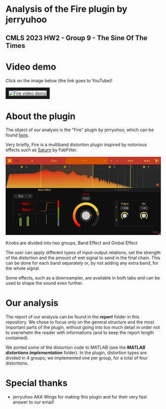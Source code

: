 # **Analysis of the Fire plugin by jerryuhoo**
## CMLS 2023 HW2 - Group 9 - The Sine Of The Times

# Video demo
Click on the image below (the link goes to YouTube)!

<a href="https://www.youtube.com/watch?v=9yMYShyFvHQ" target="_blank"><img src="https://img.youtube.com/vi/9yMYShyFvHQ/maxresdefault.jpg" 
alt="Fire video demo" width="720" height="440" border="10" /></a>


# About the plugin
The object of our analysis is the "Fire" plugin by jerryuhoo, which can be found [here](https://github.com/jerryuhoo/Fire/).

Very briefly, Fire is a multiband distortion plugin inspired by notorious effects such as [Saturn](https://www.fabfilter.com/products/saturn-2-multiband-distortion-saturation-plug-in) by FabFilter.

![The GUI of the plugin](fire.jpg)

Knobs are divided into two groups, Band Effect and Global Effect

The user can apply different types of input-output relations, set the strength of the distortion and the amount of wet signal to send in the final chain. 
This can be done for each band separately or, by not adding any extra band, for the whole signal.

Some effects, such as a downsampler, are available in both tabs and can be used to shape the sound even further.

# Our analysis
The report of our analysis can be found in the **_report_** folder in this repository. We chose to focus only on the general structure and the most important parts of the plugin, without going into too much detail in order not to overwhelm the reader with informations (and to keep the report length contained).

We ported some of the distortion code to MATLAB (see the **_MATLAB distortions implementation_** folder). In the plugin, distortion types are divided in 4 groups; we implemented one per group, for a total of four distortions. 

# Special thanks
* jerryuhoo AKA Wings for making this plugin and for their very fast answer to our email!
